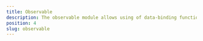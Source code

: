 ```yaml
---
title: Observable
description: The observable module allows using of data-binding functionality for NativeScript UI   controls. The article covers some of the base cases of using data-binding such as two-way binding, MPlain Object Binding, Parent Binding, MVVM Pattern in NativeScript
position: 4
slug: observable
---
```


